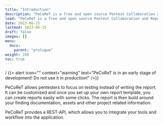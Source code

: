 ```yaml
---
title: "Introduction"
description: "PeCoReT is a free and open source Pentest Collaboration and Reporting Tool."
lead: "PeCoReT is a free and open source Pentest Collaboration and Reporting Tool."
date: 2023-06-15
lastmod: 2023-06-15
draft: false
images: []
menu:
  docs:
    parent: "prologue"
weight: 100
toc: true
---
```


/
{{< alert icon="" context="warning" text="PeCoReT is in an early stage of development! Do not use it in production!" />}}

PeCoReT allows pentesters to focus on testing instead of writing the report.
It can be customized and once you set up your own report template, you can create reports easily with some clicks.
The report is then build around your finding documentation, assets and other project related information.

PeCoReT provides a REST-API, which allows you to integrate your tools and workflow into the application.
